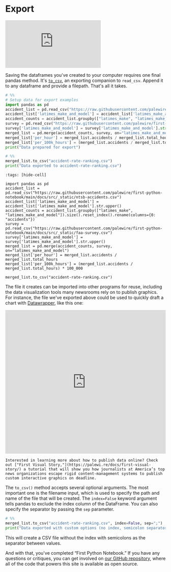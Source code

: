 # Export

<div class="responsive-iframe-container">
    <iframe class="responsive-iframe" src="https://www.youtube.com/embed/m9LTVLETSeo?si=XqHQp8XQ91hP90wm" title="YouTube video player" frameborder="0" allow="accelerometer; autoplay; clipboard-write; encrypted-media; gyroscope; picture-in-picture; web-share" referrerpolicy="strict-origin-when-cross-origin" allowfullscreen></iframe>
</div>

Saving the dataframes you've created to your computer requires one final pandas method. It's [`to_csv`](https://pandas.pydata.org/pandas-docs/stable/reference/api/pandas.DataFrame.to_csv.html), an exporting companion to `read_csv`. Append it to any dataframe and provide a filepath. That's all it takes.

```python
# %%
# Setup data for export examples
import pandas as pd
accident_list = pd.read_csv("https://raw.githubusercontent.com/palewire/first-python-notebook/main/docs/src/_static/ntsb-accidents.csv")
accident_list['latimes_make_and_model'] = accident_list['latimes_make_and_model'].str.upper()
accident_counts = accident_list.groupby(["latimes_make", "latimes_make_and_model"]).size().reset_index().rename(columns={0: "accidents"})
survey = pd.read_csv("https://raw.githubusercontent.com/palewire/first-python-notebook/main/docs/src/_static/faa-survey.csv")
survey['latimes_make_and_model'] = survey['latimes_make_and_model'].str.upper()
merged_list = pd.merge(accident_counts, survey, on="latimes_make_and_model")
merged_list['per_hour'] = merged_list.accidents / merged_list.total_hours
merged_list['per_100k_hours'] = (merged_list.accidents / merged_list.total_hours) * 100_000
print("Data prepared for export")
```

```python
# %%
merged_list.to_csv("accident-rate-ranking.csv")
print("Data exported to accident-rate-ranking.csv")
```

```{code-cell}
:tags: [hide-cell]

import pandas as pd
accident_list = pd.read_csv("https://raw.githubusercontent.com/palewire/first-python-notebook/main/docs/src/_static/ntsb-accidents.csv")
accident_list['latimes_make_and_model'] = accident_list['latimes_make_and_model'].str.upper()
accident_counts = accident_list.groupby(["latimes_make", "latimes_make_and_model"]).size().reset_index().rename(columns={0: "accidents"})
survey = pd.read_csv("https://raw.githubusercontent.com/palewire/first-python-notebook/main/docs/src/_static/faa-survey.csv")
survey['latimes_make_and_model'] = survey['latimes_make_and_model'].str.upper()
merged_list = pd.merge(accident_counts, survey, on="latimes_make_and_model")
merged_list['per_hour'] = merged_list.accidents / merged_list.total_hours
merged_list['per_100k_hours'] = (merged_list.accidents / merged_list.total_hours) * 100_000
```

```{code-cell}
merged_list.to_csv("accident-rate-ranking.csv")
```

The file it creates can be imported into other programs for reuse, including the data visualization tools many newsrooms rely on to publish graphics. For instance, the file we've exported above could be used to quickly draft a chart with [Datawrapper](https://datawrapper.de/), like this one:

<iframe title="Helicopter accident rates" aria-label="Split Bars" id="datawrapper-chart-6gTy3" src="https://datawrapper.dwcdn.net/6gTy3/1/" scrolling="no" frameborder="0" style="width: 0; min-width: 100% !important; border: none;" height="452" data-external="1"></iframe><script type="text/javascript">!function(){"use strict";window.addEventListener("message",(function(e){if(void 0!==e.data["datawrapper-height"]){var t=document.querySelectorAll("iframe");for(var a in e.data["datawrapper-height"])for(var r=0;r<t.length;r++){if(t[r].contentWindow===e.source)t[r].style.height=e.data["datawrapper-height"][a]+"px"}}}))}();
</script>

```{note}
Interested in learning more about how to publish data online? Check out ["First Visual Story,"](https://palewi.re/docs/first-visual-story/) a tutorial that will show you how journalists at America’s top news organizations escape rigid content-management systems to publish custom interactive graphics on deadline.
```


The `to_csv()` method accepts several optional arguments. The most important one is the filename input, which is used to specify the path and name of the file that will be created. The `index=False` keyword argument tells pandas to exclude the index column of the DataFrame. You can also specify the separator by passing the `sep` parameter.

```python
# %%
merged_list.to_csv("accident-rate-ranking.csv", index=False, sep=";")
print("Data exported with custom options (no index, semicolon separator)")
```

This will create a CSV file without the index with semicolons as the separator between values.

And with that, you've completed “First Python Notebook.” If you have any questions or critiques, you can get involved on [our GitHub repository](https://github.com/palewire/first-python-notebook), where all of the code that powers this site is available as open source.
